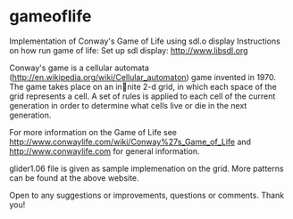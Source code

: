 # gameoflife
Implementation of Conway's Game of Life using sdl.o display 
Instructions on how run game of life: 
Set up sdl display: 
http://www.libsdl.org 

Conway's game is a cellular automata (http://en.wikipedia.org/wiki/Cellular_automaton)
game invented in 1970. The game takes place on an innite 2-d grid, in which each space of
the grid represents a cell. A set of rules is applied to each cell of the current generation in
order to determine what cells live or die in the next generation.

For more information on the Game of Life see http://www.conwaylife.com/wiki/Conway%27s_Game_of_Life 
and http://www.conwaylife.com for general information.

glider1.06 file is given as sample implemenation on the grid. More patterns can be found at the above website. 

Open to any suggestions or improvements, questions or comments. Thank you! 
